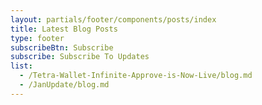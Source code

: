 ```yaml
---
layout: partials/footer/components/posts/index
title: Latest Blog Posts
type: footer
subscribeBtn: Subscribe
subscribe: Subscribe To Updates
list:
  - /Tetra-Wallet-Infinite-Approve-is-Now-Live/blog.md
  - /JanUpdate/blog.md
---
```

